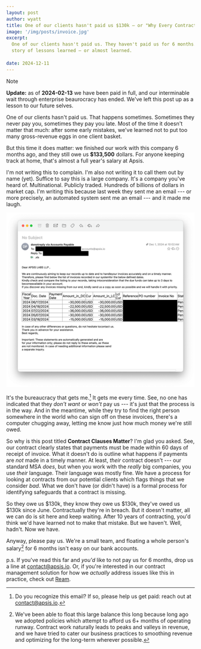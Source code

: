```yaml
---
layout: post
author: wyatt
title: One of our clients hasn't paid us $130k — or "Why Every Contract Clause Matters"
image: '/img/posts/invoice.jpg'
excerpt: 
  One of our clients hasn't paid us. They haven't paid us for 6 months. This is the brief
  story of lessons learned — or almost learned.

date: 2024-12-11
---
```


>[!NOTE] 
> **Update:** as of **2024-02-13** we have been paid in full, and our interminable wait through enterprise beaurocracy has ended. We've left this post up as a lesson to our future selves.

One of our clients hasn't paid us. That happens sometimes. Sometimes they never pay you, sometimes they pay you late. Most of the time it doesn't matter that much: after some early mistakes, we've learned not to put too many gross-revenue eggs  in one client basket.

But this time it does matter: we finished our work with this company 6 months ago, and they still owe us **$133,500** dollars. For anyone keeping track at home, that's almost a full year's salary at Apsis.

I'm not writing this to complain. I'm also not writing it to call them out by name (yet). Suffice to say this is a large company. It's a company you've heard of. Multinational. Publicly traded. Hundreds of billions of dollars in market cap. I'm writing this because last week they sent me an email --- or more precisely, an automated system sent me an email --- and it made me laugh.

![Email received from our client indicating the open, unpaid invoices](/img/posts/clauses-matter/invoice_notice.png "What a fun email")

It's the bureaucracy that gets me.[^1] It gets me every time. See, no one has indicated that they *don't want* or *won't* pay us --- it's just that the process is in the way. And in the meantime, while they try to find the right person somewhere in the world who can sign off on these invoices, there's a computer chugging away, letting me know just how much money we're still owed.

So why is this post titled **Contract Clauses Matter**? I'm glad you asked. See, our contract clearly states that payments must be made within 60 days of receipt of invoice. What it doesn't do is outline what happens if payments are *not* made in a timely manner. At least, *their* contract doesn't --- our standard MSA *does*, but when you work with the *really* big companies, you use *their* language. Their language was mostly fine. We have a process for looking at contracts from our potential clients which flags things that we consider *bad*. What we don't have (or didn't have) is a formal process for identifying safeguards that a contract is missing.

So they owe us $130k, they know they owe us $130k, they've owed us $130k since June. Contractually they're in breach. But it doesn't matter, all we can do is sit here and keep waiting. After 10 years of contracting, you'd think we'd have learned not to make that mistake. But we haven't. Well, hadn't. Now we have.

Anyway, please pay us. We're a small team, and floating a whole person's salary[^2] for 6 months isn't easy on our bank accounts.

p.s. If you've read this far and *you'd* like to not pay us for 6 months, drop us a line at [contact@apsis.io](mailto:contact@apsis.io). Or, if you're interested in our contract management solution for how we *actually* address issues like this in practice, check out [Ream](https://www.reamdocs.com).

[^1]:  Do you recognize this email? If so, please help us get paid: reach out at [contact@apsis.io](mailto:contact@apsis.io).

[^2]:  We've been able to float this large balance this long because long ago we adopted policies which attempt to afford us 6+ months of operating runway. Contract work naturally leads to peaks and valleys in revenue, and we have tried to cater our business practices to smoothing revenue and optimizing for the long-term wherever possible.
